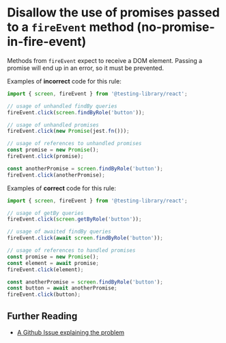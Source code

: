 # Disallow the use of promises passed to a `fireEvent` method (no-promise-in-fire-event)

Methods from `fireEvent` expect to receive a DOM element. Passing a promise will end up in an error, so it must be prevented.

Examples of **incorrect** code for this rule:

```js
import { screen, fireEvent } from '@testing-library/react';

// usage of unhandled findBy queries
fireEvent.click(screen.findByRole('button'));

// usage of unhandled promises
fireEvent.click(new Promise(jest.fn()));

// usage of references to unhandled promises
const promise = new Promise();
fireEvent.click(promise);

const anotherPromise = screen.findByRole('button');
fireEvent.click(anotherPromise);
```

Examples of **correct** code for this rule:

```js
import { screen, fireEvent } from '@testing-library/react';

// usage of getBy queries
fireEvent.click(screen.getByRole('button'));

// usage of awaited findBy queries
fireEvent.click(await screen.findByRole('button'));

// usage of references to handled promises
const promise = new Promise();
const element = await promise;
fireEvent.click(element);

const anotherPromise = screen.findByRole('button');
const button = await anotherPromise;
fireEvent.click(button);
```

## Further Reading

- [A Github Issue explaining the problem](https://github.com/testing-library/dom-testing-library/issues/609)
